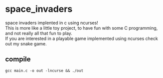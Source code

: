 # space_invaders
space invaders implented in c using ncurses!\
This is more like a little toy project, to have fun with some C programming, and not really all that fun to play.\
If you are interested in a playable game implemented using ncurses check out my snake game.
## compile
```
gcc main.c -o out -lncurse && ./out
```
